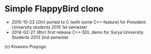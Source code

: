 
# Simple FlappyBird clone

* 2015-10-23 (2hr) ported to C (with some C++ feature) for President University students 2015 1st semester
* 2014-02-27 (8hr) first release C++ SDL demo for Surya University Students 2013 2nd semester

(c) Kiswono Prayogo
